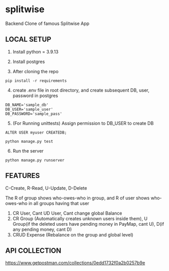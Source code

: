 # splitwise
Backend Clone of famous Splitwise App

## LOCAL SETUP

1. Install python = 3.9.13

2. Install postgres

3. After cloning the repo

  ```
  pip install -r requirements
  ```
  
4. create .env file in root directory, and create subsequent DB, user, password in postgres
  ```
  DB_NAME='sample_db'
  DB_USER='sample_user'
  DB_PASSWORD='sample_pass'
  ```

5. (For Running unittests) Assign permission to DB_USER to create DB
  ```
  ALTER USER myuser CREATEDB;
  ```
  
  ```
  python manage.py test
  ```
  

6. Run the server
  ```
  python manage.py runserver
  ```



## FEATURES

C-Create, R-Read, U-Update, D-Delete

The R of group shows who-owes-who in group, and R of user shows who-owes-who in all groups having that user

1. CR User, Cant UD User, Cant change global Balance
2. CR Group (Automatically creates unknown users inside them), U Group(if the deleted users have pending money in PayMap, cant U), D(if any pending money, cant D)
3. CRUD Expense (Rebalance on the group and global level)


## API COLLECTION

https://www.getpostman.com/collections/0edd1732f0a2b0257b9e
